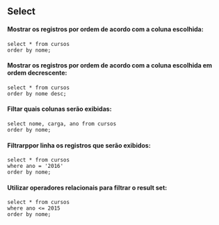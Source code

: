 ## Select

#### Mostrar os registros por ordem de acordo com a coluna escolhida:
```
select * from cursos
order by nome;
```
#### Mostrar os registros por ordem de acordo com a coluna escolhida em ordem decrescente:
```
select * from cursos
order by nome desc;
```
#### Filtar quais colunas serão exibidas:
```
select nome, carga, ano from cursos
order by nome;
```
#### Filtrarppor linha os registros que serão exibidos:
```
select * from cursos 
where ano = '2016'
order by nome;
```
#### Utilizar operadores relacionais para filtrar o result set:
```
select * from cursos
where ano <= 2015
order by nome;
```
